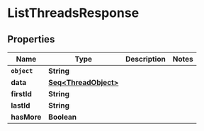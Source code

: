 

# ListThreadsResponse


## Properties

Name | Type | Description | Notes
------------ | ------------- | ------------- | -------------
**`object`** | **String** |  | 
**data** | [**Seq&lt;ThreadObject&gt;**](ThreadObject.md) |  | 
**firstId** | **String** |  | 
**lastId** | **String** |  | 
**hasMore** | **Boolean** |  | 



